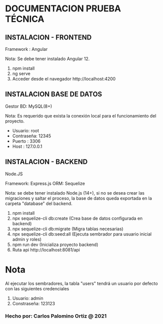 
# DOCUMENTACION PRUEBA TÉCNICA


## INSTALACION - FRONTEND

Framework : Angular

Nota: Se debe tener instalado Angular 12.

1. npm install
2. ng serve
3. Acceder desde el navegador http://localhost:4200

## INSTALACION BASE DE DATOS

Gestor BD: MySQL(8+)

Nota: Es requerido que exista la conexión local para el funcionamiento del proyecto.

- Usuario: root 
- Contraseña: 12345
- Puerto : 3306
- Host : 127.0.0.1

## INSTALACION - BACKEND

Node.JS

Framework: Express.js
ORM: Sequelize

Nota: se debe tener instalado Node.js (14+), si no se desea crear las migraciones y saltar el proceso, la base de datos queda exportada en la carpeta "database" del backend.

1. npm install
2. npx sequelize-cli db:create (Crea base de datos configurada en backend)
3. npx sequelize-cli db:migrate (Migra tablas necesarias)
4. npx sequelize-cli db:seed:all (Ejecuta sembrador para usuario inicial admin y roles)
5. npm run dev (Inicializa proyecto backend)
6. Ruta api http://localhost:8081/api


# Nota

Al ejecutar los sembradores, la tabla "users" tendrá un usuario por defecto con las siguientes credenciales

1. Usuario: admin
2. Constraseña: 123123

### Hecho por: Carlos Palomino Ortiz @ 2021

